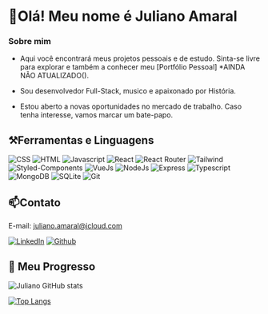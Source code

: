 # 👋Olá! Meu nome é Juliano Amaral

### Sobre mim
- Aqui você encontrará meus projetos pessoais e de estudo. Sinta-se livre para explorar e também a conhecer meu [Portfólio Pessoal] *AINDA NÃO ATUALIZADO().

- Sou desenvolvedor Full-Stack, musico e apaixonado por História.

- Estou aberto a novas oportunidades no mercado de trabalho. Caso tenha interesse, vamos marcar um bate-papo.


## ⚒Ferramentas e Linguagens

![CSS](https://img.shields.io/badge/CSS3-1572B6?style=for-the-badge&logo=css3&logoColor=white)
![HTML](https://img.shields.io/badge/HTML5-E34F26?style=for-the-badge&logo=html5&logoColor=white)
![Javascript](https://img.shields.io/badge/JavaScript-323330?style=for-the-badge&logo=javascript&logoColor=F7DF1E)
![React](https://img.shields.io/badge/React-20232A?style=for-the-badge&logo=react&logoColor=61DAFB)
![React Router](https://img.shields.io/badge/React_Router-CA4245?style=for-the-badge&logo=react-router&logoColor=white)
![Tailwind](https://img.shields.io/badge/Tailwind_CSS-38B2AC?style=for-the-badge&logo=tailwind-css&logoColor=white)
![Styled-Components](https://img.shields.io/badge/styled--components-DB7093?style=for-the-badge&logo=styled-components&logoColor=white)
![VueJs](https://img.shields.io/badge/Vue.js-35495E?style=for-the-badge&logo=vue.js&logoColor=4FC08D)
![NodeJs](https://img.shields.io/badge/Node.js-43853D?style=for-the-badge&logo=node.js&logoColor=white)
![Express](https://img.shields.io/badge/Express.js-404D59?style=for-the-badge)
![Typescript](https://img.shields.io/badge/TypeScript-007ACC?style=for-the-badge&logo=typescript&logoColor=white)
![MongoDB](https://img.shields.io/badge/MongoDB-4EA94B?style=for-the-badge&logo=mongodb&logoColor=white)
![SQLite](https://img.shields.io/badge/SQLite-07405E?style=for-the-badge&logo=sqlite&logoColor=white)
![Git](https://img.shields.io/badge/GIT-E44C30?style=for-the-badge&logo=git&logoColor=white)



## 📫Contato
E-mail: juliano.amaral@icloud.com

[![LinkedIn](https://img.shields.io/badge/LinkedIn-0077B5?style=for-the-badge&logo=linkedin&logoColor=white)](https://www.linkedin.com/in/juliano-amaral-costa-898a80241/)
[![Github](https://img.shields.io/badge/GitHub-100000?style=for-the-badge&logo=github&logoColor=white)](https://github.com/JayGovinda13)


## 🚀 Meu Progresso

![Juliano GitHub stats](https://github-readme-stats.vercel.app/api?username=JayGovinda13&show_icons=true&theme=dracula)

[![Top Langs](https://github-readme-stats.vercel.app/api/top-langs/?username=JayGovinda13&layout=compact)](https://github.com/JayGovinda13/github-readme-stats)

